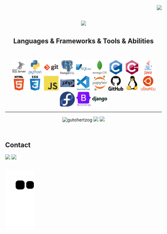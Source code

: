 <!-- ### Hi there 👋 -->

<!--
**gutohertzog/gutohertzog** is a ✨ _special_ ✨ repository because its `README.md` (this file) appears on your GitHub profile.

Here are some ideas to get you started:

- 🔭 I’m currently working on ...
- 🌱 I’m currently learning ...
- 👯 I’m looking to collaborate on ...
- 🤔 I’m looking for help with ...
- 💬 Ask me about ...
- 📫 How to reach me: ...
- 😄 Pronouns: ...
- ⚡ Fun fact: ...
-->

<img align="right" src="https://visitor-badge.laobi.icu/badge?page_id=gutohertzog.gutohertzog">

<h1 align="center">
    <a href="https://git.io/typing-svg">
        <img src="https://readme-typing-svg.herokuapp.com/?lines=Hello,+There!+👋;I'm+Guto+Hertzog!&center=true&size=30">
    </a>
</h1>

<h2 align="center">Languages & Frameworks & Tools & Abilities</h2>
<br>
<p align="center">
    <code><img tittle="SQLServer" height="48" src="images/microsoftsqlserver-plain-wordmark.svg"></code>
    <code><img tittle="Python" height="48" src="images/python-original-wordmark.svg"></code>
    <code><img tittle="Git" height="48" src="images/git-original-wordmark.svg"></code>
    <code><img tittle="PostgreSQL" height="48" src="images/postgresql-original-wordmark.svg"></code>
    <code><img tittle="SQLite" height="48" src="images/sqlite-original-wordmark.svg"></code>
    <code><img tittle="MongoDB" height="48" src="images/mongodb-original-wordmark.svg"></code>
    <code><img tittle="C" height="48" src="images/c-original.svg"></code>
    <code><img tittle="C++" height="48" src="images/cplusplus-original.svg"></code>
    <code><img tittle="Java" height="48" src="images/java-original-wordmark.svg"></code>
    <code><img tittle="HTML" height="48" src="images/html5-original-wordmark.svg"></code>
    <code><img tittle="CSS" height="48" src="images/css3-original-wordmark.svg"></code>
    <code><img tittle="JS" height="48" src="images/javascript-original.svg"></code>
    <code><img tittle="PHP" height="48" src="images/php-original.svg"></code>
    <code><img tittle="VSCode" height="48" src="images/vscode-original-wordmark.svg"></code>
    <code><img tittle="Jupyter" height="48" src="images/jupyter-original-wordmark.svg"></code>
    <code><img tittle="GitHub" height="48" src="images/github-original-wordmark.svg"></code>
    <code><img tittle="Linux" height="48" src="images/linux-original.svg"></code>
    <code><img tittle="Ubuntu" height="48" src="images/ubuntu-plain-wordmark.svg"></code>
    <code><img tittle="Fedora" height="48" src="images/fedora-original.svg"></code>
    <img tittle="Bootstrap" height="48" src="images/bootstrap-original-wordmark.svg">
    <img tittle="Django" height="48" src="images/django-plain-wordmark.svg">
</p>
<hr>

<p align="center">
    <img width=390 src="https://github-readme-streak-stats.herokuapp.com/?user=gutohertzog&theme=react&border=61dafb&hide_border=true" alt="gutohertzog" />
    <img width=390 src="https://github-readme-stats.vercel.app/api/top-langs/?username=gutohertzog&hide=html,css&title_color=61dafb&text_color=ffffff&icon_color=61dafb&bg_color=20232a&langs_count=8&layout=compact&border_color=61dafb&hide_border=true" />
    <img width=390 src="https://github-readme-stats.vercel.app/api?username=gutohertzog&show_icons=true&theme=react&border_color=61dafb&hide_border=true" />
</p>
<br>


## Contact
<div>
    <a href="https://www.linkedin.com/in/augusto-hertzog/" target="_blank"><img src="https://img.shields.io/badge/-LinkedIn-%230077B5?style=for-the-badge&logo=linkedin&logoColor=white" target="_blank"></a>
    <a href="https://twitter.com/GutoHertzog" target="_blank"><img src="https://img.shields.io/badge/-Twitter-%23EA4335?style=for-the-badge&logo=twitter&logoColor=white" target="_blank"></a>
    <!-- <a href="mailto:@gmail.com"><img src="https://img.shields.io/badge/-Gmail-%23333?style=for-the-badge&logo=gmail&logoColor=white" target="_blank"></a> -->
    </br>
    </br>

![Snake animation](https://github.com/gutohertzog/gutohertzog/blob/output/github-contribution-grid-snake.svg)

</div>
